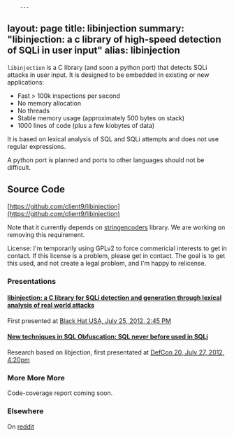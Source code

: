         ---
layout: page
title: libinjection
summary: "libinjection: a c library of high-speed detection of SQLi in user input"
alias: libinjection
---

`libinjection` is a C library (and soon a python port) that detects
SQLi attacks in user input.  It is designed to be embedded in existing
or new applications:

* Fast > 100k inspections per second
* No memory allocation
* No threads
* Stable memory usage (approximately 500 bytes on stack)
* 1000 lines of code (plus a few kiobytes of data)

It is based on lexical analysis of SQL and SQLi attempts and does not
use regular expressions.

A python port is planned and ports to other languages should not be difficult.

## Source Code ##

[https://github.com/client9/libinjection](https://github.com/client9/libinjection)

Note that it currently depends on [stringencoders](stringencoders/)
library.  We are working on removing this requirement.

License: I'm temporarily using GPLv2 to force commericial interests to
get in contact.  If this license is a problem, please get in contact.
The goal is to get this used, and not create a legal problem, and I'm
happy to relicense.

### Presentations ###

#### [libinjection: a C library for SQLi detection and generation through lexical analysis of real world attacks](/2012/07/25/libinjection/) ####
First presented at [Black Hat USA, July 25, 2012, 2:45 PM](https://www.blackhat.com/html/bh-us-12/bh-us-12-briefings.html#Galbreath)

#### [New techniques in SQL Obfuscation: SQL never before used in SQLi](/2012/07/27/new-techniques-in-sql-obfuscation/) ###

Research based on libjection, first presentated at [DefCon 20, July 27, 2012, 4:20pm](http://defcon.org/html/defcon-20/dc-20-speakers.html#Galbreath)

### More More More ###

Code-coverage report coming soon.

### Elsewhere ###

On [reddit](http://www.reddit.com/r/netsec/comments/x5pmr/libinjection_c_library_to_detect_sqli_attacks/)
